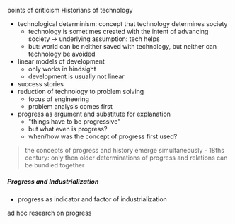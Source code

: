 
points of criticism Historians of technology
- technological determinism: concept that technology determines society
	- technology is sometimes created with the intent of advancing society → underlying assumption: tech helps
	- but: world can be neither saved with technology, but neither can technology be avoided
- linear models of development
	- only works in hindsight
	- development is usually not linear
- success stories
- reduction of technology to problem solving
	- focus of engineering
	- problem analysis comes first
- progress as argument and substitute for explanation
	- "things have to be progressive"
	- but what even is progress?
	- when/how was the concept of progress first used?

> the concepts of progress and history emerge simultaneously
	- 18ths century: only then older determinations of progress and relations can be bundled together


##### Progress and Industrialization

- progress as indicator and factor of industrialization

ad hoc research on progress
